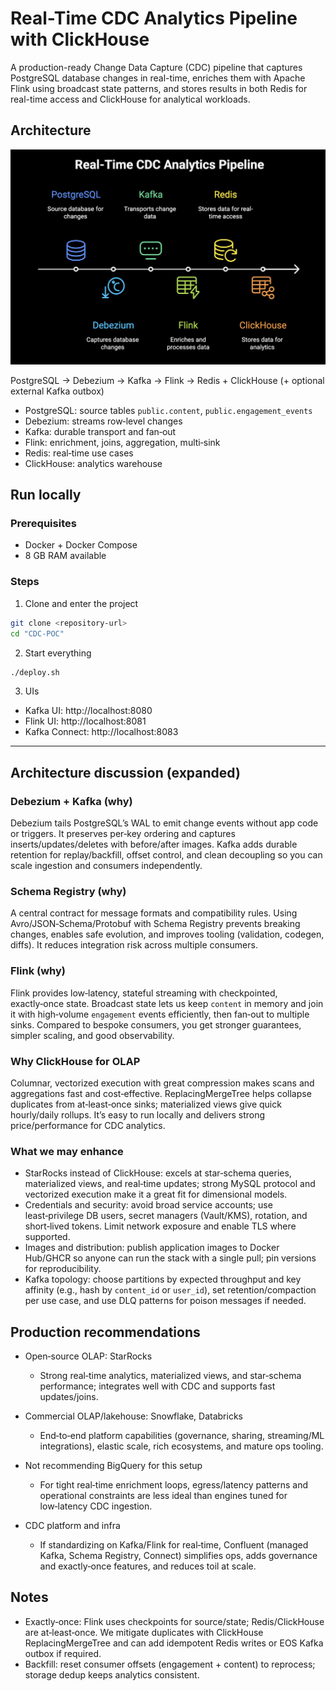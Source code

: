 # Real-Time CDC Analytics Pipeline with ClickHouse

A production-ready Change Data Capture (CDC) pipeline that captures PostgreSQL database changes in real-time, enriches them with Apache Flink using broadcast state patterns, and stores results in both Redis for real-time access and ClickHouse for analytical workloads.

## Architecture

![CDC Architecture](./arc.png)

PostgreSQL → Debezium → Kafka → Flink → Redis + ClickHouse (+ optional external Kafka outbox)

- PostgreSQL: source tables `public.content`, `public.engagement_events`
- Debezium: streams row‑level changes
- Kafka: durable transport and fan‑out
- Flink: enrichment, joins, aggregation, multi‑sink
- Redis: real‑time use cases
- ClickHouse: analytics warehouse

## Run locally

### Prerequisites
- Docker + Docker Compose
- 8 GB RAM available

### Steps
1) Clone and enter the project
```bash
git clone <repository-url>
cd "CDC-POC"
```
2) Start everything
```bash
./deploy.sh
```
3) UIs
- Kafka UI: http://localhost:8080
- Flink UI: http://localhost:8081
- Kafka Connect: http://localhost:8083

---

## Architecture discussion (expanded)

### Debezium + Kafka (why)
Debezium tails PostgreSQL’s WAL to emit change events without app code or triggers. It preserves per‑key ordering and captures inserts/updates/deletes with before/after images. Kafka adds durable retention for replay/backfill, offset control, and clean decoupling so you can scale ingestion and consumers independently.

### Schema Registry (why)
A central contract for message formats and compatibility rules. Using Avro/JSON‑Schema/Protobuf with Schema Registry prevents breaking changes, enables safe evolution, and improves tooling (validation, codegen, diffs). It reduces integration risk across multiple consumers.

### Flink (why)
Flink provides low‑latency, stateful streaming with checkpointed, exactly‑once state. Broadcast state lets us keep `content` in memory and join it with high‑volume `engagement` events efficiently, then fan‑out to multiple sinks. Compared to bespoke consumers, you get stronger guarantees, simpler scaling, and good observability.

### Why ClickHouse for OLAP
Columnar, vectorized execution with great compression makes scans and aggregations fast and cost‑effective. ReplacingMergeTree helps collapse duplicates from at‑least‑once sinks; materialized views give quick hourly/daily rollups. It’s easy to run locally and delivers strong price/performance for CDC analytics.

### What we may enhance
- StarRocks instead of ClickHouse: excels at star‑schema queries, materialized views, and real‑time updates; strong MySQL protocol and vectorized execution make it a great fit for dimensional models.
- Credentials and security: avoid broad service accounts; use least‑privilege DB users, secret managers (Vault/KMS), rotation, and short‑lived tokens. Limit network exposure and enable TLS where supported.
- Images and distribution: publish application images to Docker Hub/GHCR so anyone can run the stack with a single pull; pin versions for reproducibility.
- Kafka topology: choose partitions by expected throughput and key affinity (e.g., hash by `content_id` or `user_id`), set retention/compaction per use case, and use DLQ patterns for poison messages if needed.

## Production recommendations

- Open‑source OLAP: StarRocks
  - Strong real‑time analytics, materialized views, and star‑schema performance; integrates well with CDC and supports fast updates/joins.

- Commercial OLAP/lakehouse: Snowflake, Databricks
  - End‑to‑end platform capabilities (governance, sharing, streaming/ML integrations), elastic scale, rich ecosystems, and mature ops tooling.

- Not recommending BigQuery for this setup
  - For tight real‑time enrichment loops, egress/latency patterns and operational constraints are less ideal than engines tuned for low‑latency CDC ingestion.

- CDC platform and infra
  - If standardizing on Kafka/Flink for real‑time, Confluent (managed Kafka, Schema Registry, Connect) simplifies ops, adds governance and exactly‑once features, and reduces toil at scale.

## Notes
- Exactly‑once: Flink uses checkpoints for source/state; Redis/ClickHouse are at‑least‑once. We mitigate duplicates with ClickHouse ReplacingMergeTree and can add idempotent Redis writes or EOS Kafka outbox if required.
- Backfill: reset consumer offsets (engagement + content) to reprocess; storage dedup keeps analytics consistent.